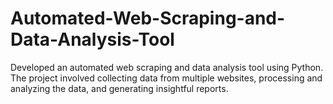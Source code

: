 # Automated-Web-Scraping-and-Data-Analysis-Tool
Developed an automated web scraping and data analysis tool using Python. The project involved collecting data from multiple websites, processing and analyzing the data, and generating insightful reports.
